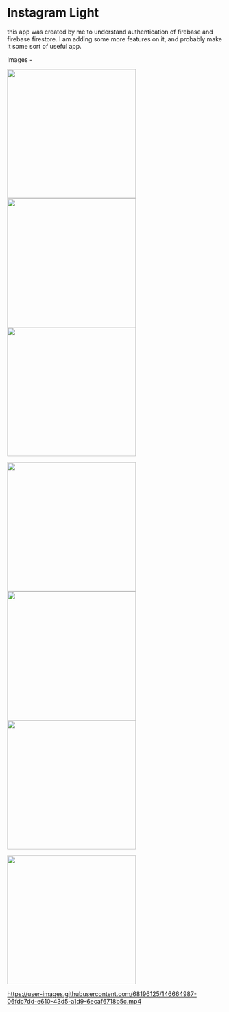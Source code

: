 # Instagram Light
this app was created by me to understand authentication of firebase and firebase firestore.
I am adding some more features on it, and probably make it some sort of useful app.

Images - 

<img src="https://user-images.githubusercontent.com/68196125/146664972-88c09677-4b2b-44e4-909b-8517792c807b.jpg" width="300">  <img src="https://user-images.githubusercontent.com/68196125/146664974-115fad83-1426-4ded-b43a-a629dabf8a2d.jpg" width="300">  <img src="https://user-images.githubusercontent.com/68196125/146664977-4d51b412-a5d7-44c4-b59c-a1311d757ddd.jpg" width="300">


<img src="https://user-images.githubusercontent.com/68196125/146664979-0233f611-1527-4614-9ff4-1cfb4a8bf2d6.jpg" width="300">  <img src="https://user-images.githubusercontent.com/68196125/146664981-d8cecb47-aed6-4103-bc0b-e66f9268f76b.jpg" width="300">  <img src="https://user-images.githubusercontent.com/68196125/146664982-24f7e9d2-d5bc-4994-9817-8b49885a405b.jpg" width="300">


<img src="https://user-images.githubusercontent.com/68196125/146664983-0e2ac313-1777-435c-b78b-673bd4a36880.jpg" width="300">


https://user-images.githubusercontent.com/68196125/146664987-06fdc7dd-e610-43d5-a1d9-6ecaf6718b5c.mp4

